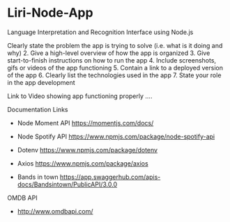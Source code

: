 # Liri-Node-App
Language Interpretation and Recognition Interface using Node.js

Clearly state the problem the app is trying to solve (i.e. what is it doing and why)
2. Give a high-level overview of how the app is organized
3. Give start-to-finish instructions on how to run the app
4. Include screenshots, gifs or videos of the app functioning
5. Contain a link to a deployed version of the app
6. Clearly list the technologies used in the app
7. State your role in the app development

Link to Video showing app functioning properly
....


Documentation Links

- Node Moment API
https://momentjs.com/docs/

- Node Spotify API
https://www.npmjs.com/package/node-spotify-api

- Dotenv
https://www.npmjs.com/package/dotenv

- Axios
https://www.npmjs.com/package/axios

- Bands in town
https://app.swaggerhub.com/apis-docs/Bandsintown/PublicAPI/3.0.0

OMDB API
- http://www.omdbapi.com/


